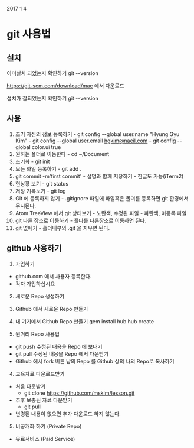 2017 1 4

# git 사용법


## 설치
  이미설치 되었는지 확인하기
  git --version

  https://git-scm.com/download/mac
  에서 다운로드

  설치가 잘되었는지 확인하기
  git --version

## 사용
  1. 초기 자신의 정보 등록하기
    - git config --global user.name "Hyung Gyu Kim"
    - git config --global user.email hgkim@naeil.com
    - git config --global color.ui true
  2. 원하는 폴더로 이동한다
    - cd ~/Document
  3. 초기화
    - git init
  4. 모든 화일 등록하기
    - git add .
  5. git commit -m'first commit'
    - 설명과 함께 저장하기
    - 한글도 가능(iTerm2)
  6. 현상황 보기
    - git status
  7. 저장 기록보기
    - git log
  8. Git 에 등록하지 않기
    - .gitignore 파일에 파일혹은 폴더를 등록하면 git 환경에서 무시된다.
  9. Atom TreeView 에서 git 상태보기
    - 노란색, 수정된 파일
    - 파란색, 미등록 파일
  10. git 다른 장소로 이동하기
    - 폴다를 다른장소로 이동하면 된다.
  11. git 없에기
    - 홀더내부의 .git 을 지우면 된다.

## github 사용하기
1. 가입하기
  - github.com 에서 사용자 등록한다.
  - 각자 가입하십시요

2. 새로운 Repo 생성하기
  1. Github 에서 새로운 Repo 만들기
  1. 내 기기에서 Github Repo 만들기
      gem install hub
      hub create

3. 원거리 Repo 사용법
  - git push
    수정된 내용을 Repo 에 보내기
  - git pull
    수정된 내용을 Repo 에서 다운받기
  - Github 에서 fork 버튼
    남의 Repo 를 Github 상의 나의 Repo로 복사하기

4. 교육자료 다운로드받기
  - 처음 다운받기
    - git clone https://github.com/mskim/lesson.git
  - 추후 보충된 자료 다운받기
    - git pull
  - 변경된 내용이 없으면 추가 다운로드 하지 않는다.

5. 비공개화 하기 (Private Repo)
  - 유료서비스 (Paid Service)
